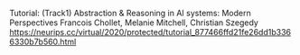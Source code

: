 Tutorial: (Track1) Abstraction & Reasoning in AI systems: Modern Perspectives
Francois Chollet, Melanie Mitchell, Christian Szegedy
https://neurips.cc/virtual/2020/protected/tutorial_877466ffd21fe26dd1b3366330b7b560.html

